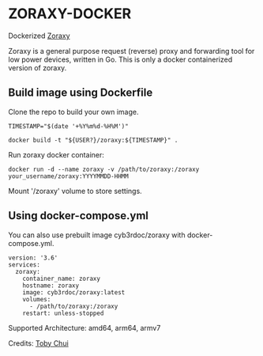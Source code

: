 # ZORAXY-DOCKER

Dockerized [Zoraxy](https://github.com/tobychui/zoraxy)

Zoraxy is a general purpose request (reverse) proxy and forwarding tool for low power devices, written in Go. This is only a docker containerized version of zoraxy.

## Build image using Dockerfile

Clone the repo to build your own image.

```
TIMESTAMP="$(date '+%Y%m%d-%H%M')"

docker build -t "${USER?}/zoraxy:${TIMESTAMP}" .
```

Run zoraxy docker container:
```
docker run -d --name zoraxy -v /path/to/zoraxy:/zoraxy your_username/zoraxy:YYYYMMDD-HHMM
```

Mount '/zoraxy' volume to store settings.

## Using docker-compose.yml

You can also use prebuilt image cyb3rdoc/zoraxy with docker-compose.yml.

```
version: '3.6'
services:
  zoraxy:
    container_name: zoraxy
    hostname: zoraxy
    image: cyb3rdoc/zoraxy:latest
    volumes:
      - /path/to/zoraxy:/zoraxy
    restart: unless-stopped

```

Supported Architecture: amd64, arm64, armv7

Credits: [Toby Chui](https://github.com/tobychui)
